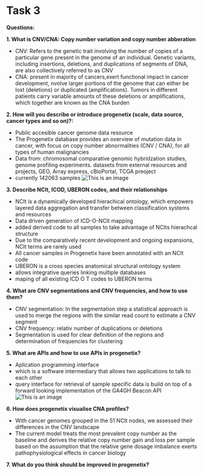 # Task 3
**Questions:**

**1. What is CNV/CNA: Copy number variation and copy number abberation**
- CNV: Refers to the genetic trait involving the number of copies of a particular gene present in the genome of an individual. Genetic variants, including insertions, deletions, and duplications of segments of DNA, are also collectively referred to as CNV
- CNA: present in majority of cancers,exert functional impact in cancer development, nvolve larger portions of the genome that can either be lost (deletions) or duplicated (amplifications). Tumors in different patients carry variable amounts of these deletions or amplifications, which together are known as the CNA burden

**2. How will you describe or introduce progenetix (scale, data source, cancer types and
so on)?:**
- Public accesible cancer genome data resource
- The Progenetix database provides an overview of mutation data in cancer, with focus on copy number abnormalities (CNV / CNA), for all types of human malignancies
- Data from: chromosomal comparative genomic hybridzation studies, genome profiling experiments. datasets from external resources and projects, GEO, Array express, cBioPortal, TCGA preoject
- currently 142063 samples
![This is an image](https://www.ncbi.nlm.nih.gov/pmc/articles/instance/8285936/bin/baab043f1.jpg)

**3. Describe NCIt, ICOD, UBERON codes, and their relationships**
- NCIt is a dynamically developed hierachical ontology, which empowers layered data aggregation and transfer between classification systems and resources
- Data driven generation of ICD-O-NCIt mapping
- added derived code to all samples to take advantage of NCIts hierachcal structure
- Due to the comparatively recent development and ongoing expansions, NCIt terms are rarely used
- All cancer samples in Progenetix have been annotated with an NCIt code
- UBERON is a cross species anatomical structural ontology system
- allows integrative queries linking multiple databases
- maping of all existing ICD O T codes to UBERON terms

**4. What are CNV segmentations and CNV frequencies, and how to use them?**
- CNV segmentation: In the segmentation step a statistical approach is used to merge the regions with the similar read count to estimate a CNV segment
- CNV frequency: relativ number of duplications or deletions
- Segmentation is used for clear definition of the regions and determination of frequencies for clustering 

**5. What are APIs and how to use APIs in progenetix?**
- Aplication programming interface
- which is a software intermediary that allows two applications to talk to each other
- query interface for retrieval of sample specific data is build on top of a forward looking implementation of the GA4GH Beacon API
![This is an image](https://www.ncbi.nlm.nih.gov/pmc/articles/instance/8285936/bin/baab043f3.jpg)

**6. How does progenetix visualise CNA profiles?**
- With cancer genomes grouped in the 51 NCIt nodes, we assessed their differences in the CNV landscape
- The current model treats the most prevalent copy number as the baseline and derives the relative copy number gain and loss per sample based on the assumption that the relative gene dosage imbalance exerts pathophysiological effects in cancer biology

**7. What do you think should be improved in progenetix?**
